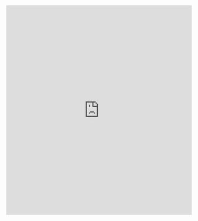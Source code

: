<p><iframe allowfullscreen width="100%" height="569" class="google-slides-iframe" frameborder="0" scrolling="no" src="https://docs.google.com/presentation/d/e/2PACX-1vQggHfrMyNb9aHUK7z3ttrU5zCl2ObZc9FLtqgWv9fvjwrNqiwPMH9709UzXRGUIh9Yb8yg6LZ_8m1b/embed?start=false&amp;loop=false&amp;delayms=3000"></iframe></p>